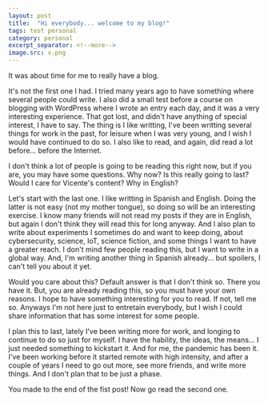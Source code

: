 ```yaml
---
layout: post
title:  "Hi everybody... welcome to my blog!"
tags: test personal
category: personal
excerpt_separator: <!--more-->
image.src: v.png
---
```


It was about time for me to really have a blog. 

<!--more-->

It's not the first one I had. I tried many years ago to have something where several people could write. I also did a small test before a course on blogging with WordPress where I wrote an entry each day, and it was a very interesting experience. That got lost, and didn't have anything of special interest, I have to say. The thing is I like writting, I've been writting several things for work in the past, for leisure when I was very young, and I wish I would have continued to do so. I also like to read, and again, did read a lot before... before the Internet.

I don't think a lot of people is going to be reading this right now, but if you are, you may have some questions. Why now? Is this really going to last? Would I care for Vicente's content? Why in English?

Let's start with the last one. I like writting in Spanish and English. Doing the latter is not easy (not my mother tongue), so doing so will be an interesting exercise. I know many friends will not read my posts if they are in English, but again I don't think they will read this for long anyway. And I also plan to write about experiments I sometimes do and want to keep doing, about cybersecurity, science, IoT, science fiction, and some things I want to have a greater reach. I don't mind few people reading this, but I want to write in a global way. And, I'm writing another thing in Spanish already... but spoilers, I can't tell you about it yet.

Would you care about this? Default answer is that I don't think so. There you have it. But, you are already reading this, so you must have your own reasons. I hope to have something interesting for you to read. If not, tell me so. Anyways I'm not here just to entretain everybody, but I wish I could share information that has some interest for some people.

I plan this to last, lately I've been writing more for work, and longing to continue to do so just for myself. I have the hability, the ideas, the means... I just needed something to kickstart it. And for me, the pandemic has been it. I've been working before it started remote with high intensity, and after a couple of years I need to go out more, see more friends, and write more things. And I don't plan that to be just a phase.

You made to the end of the fist post! Now go read the second one.
